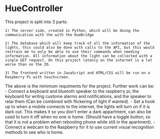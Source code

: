# HueController
This project is split into 3 parts:

    1) The server side, created in Python, which will be doing the communication with the with the HueBridge

    2) The database which will keep track of all the information of the lights, this could also be done with calls to the API, but this would restrain me to only be able to use their commands when needing information. All information about the light can be collected with a single GET request. On this project latency on the internet is a lot worse than on the IO.

    3) The frontend written in JavaScript and HTML/CSS will be run on a Raspberry Pi with touchscreen.

The above is the minimum requiments for the project. Further work can be:
    - Connect a keyboard and bluetoth speaker to the raspberry pi, the keyboard for writng custome alarms and notifications, and the speaker to relai them (Can be combined with flickering of light if wanted).
    - Set a hook up to when a mobile connects to the internet, the lights will turn on if it is dark out. This makes it so you don't enter a dark appartment, can also be used to turn it off when no one is home. (Should have a toggle button, so that it is not a problem when rebooting phone while still in the apartment).
    - Connect a webcam to the Raspberry for it to use current visual recognition methods to see who is home. 
